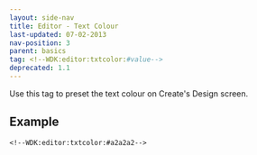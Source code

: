 ```yaml
---
layout: side-nav
title: Editor - Text Colour
last-updated: 07-02-2013
nav-position: 3
parent: basics
tag: <!--WDK:editor:txtcolor:#value-->
deprecated: 1.1
---
```


Use this tag to preset the text colour on Create's Design screen.

## Example

~~~
<!--WDK:editor:txtcolor:#a2a2a2-->
~~~